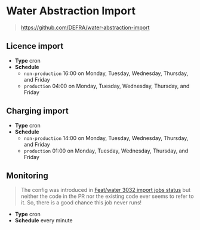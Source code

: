 # Water Abstraction Import

> <https://github.com/DEFRA/water-abstraction-import>

## Licence import

- **Type** cron
- **Schedule**
  - `non-production` 16:00 on Monday, Tuesday, Wednesday, Thursday, and Friday
  - `production` 04:00 on Monday, Tuesday, Wednesday, Thursday, and Friday

## Charging import

- **Type** cron
- **Schedule**
  - `non-production` 14:00 on Monday, Tuesday, Wednesday, Thursday, and Friday
  - `production` 01:00 on Monday, Tuesday, Wednesday, Thursday, and Friday

## Monitoring

> The config was introduced in [Feat/water 3032 import jobs status](https://github.com/DEFRA/water-abstraction-import/pull/276) but neither the code in the PR nor the existing code ever seems to refer to it. So, there is a good chance this job never runs!

- **Type** cron
- **Schedule** every minute
